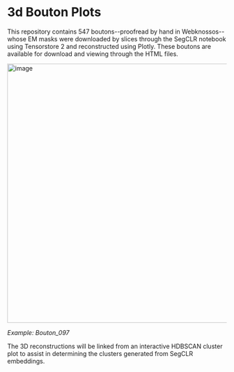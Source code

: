 # 3d Bouton Plots
This repository contains 547 boutons--proofread by hand in Webknossos--whose EM masks were downloaded by slices through the SegCLR notebook using Tensorstore 2 and reconstructed using Plotly. These boutons are available for download and viewing through the HTML files. 

<img width="596" height="593" alt="image" src="https://github.com/user-attachments/assets/bf28ad03-a30c-40b8-a133-2cad79d9576c" />

*Example: Bouton_097*

The 3D reconstructions will be linked from an interactive HDBSCAN cluster plot to assist in determining the clusters generated from SegCLR embeddings.
